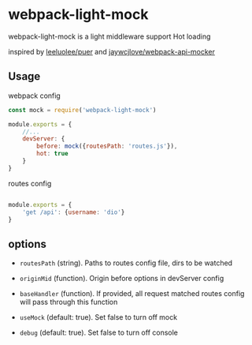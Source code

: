# webpack-light-mock
webpack-light-mock is a light middleware support Hot loading

inspired by [leeluolee/puer](https://github.com/leeluolee/puer) and [jaywcjlove/webpack-api-mocker](https://github.com/jaywcjlove/webpack-api-mocker)

Usage
---
webpack config
```javascript
const mock = require('webpack-light-mock')

module.exports = {
    //...
    devServer: {
        before: mock({routesPath: 'routes.js'}),
        hot: true
    }
}

```
routes config
```javascript

module.exports = {
    'get /api': {username: 'dio'}
}

```
options
---
* `routesPath` (string). Paths to routes config file, dirs to be watched

* `originMid` (function). Origin before options in devServer config

* `baseHandler` (function). If provided, all request matched routes config will pass through this function

* `useMock` (default: true). Set false to turn off mock

* `debug` (default: true). Set false to turn off console